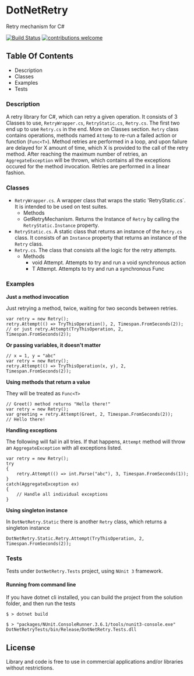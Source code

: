 ﻿# DotNetRetry
Retry mechanism for C#

[![Build Status](https://travis-ci.org/gdyrrahitis/dotnet-retry.svg?branch=master)](https://travis-ci.org/gdyrrahitis/dotnet-retry)
[![contributions welcome](https://img.shields.io/badge/contributions-welcome-brightgreen.svg?style=flat)](https://github.com/gdyrrahitis/dotnet-retry)

## Table Of Contents
* Description
* Classes
* Examples
* Tests

### Description
A retry library for C#, which can retry a given operation.
It consists of 3 Classes to use, `RetryWrapper.cs`, `RetryStatic.cs`, `Retry.cs`. The first two end up to use `Retry.cs` in the end. More on Classes section.
`Retry` class contains operations, methods named `Attemp` to re-run a failed action or function (`Func<T>`). Method retries are performed in a loop, and upon failure are delayed for X amount of time, which X is provided to the call of the retry method. After reaching the maximum number of retries, an `AggregateException` will be thrown, which contains all the exceptions occured for the method invocation.
Retries are performed in a linear fashion.

### Classes
* `RetryWrapper.cs`. A wrapper class that wraps the static 'RetryStatic.cs`. It is intended to be used on test suites.
  *  Methods
    * GetRetryMechanism. Returns the Instance of `Retry` by calling the `RetryStatic.Instance` property.
* `RetryStatic.cs`. A static class that returns an instance of the `Retry.cs` class. It consists of an `Instance` property that returns an instance of the `Retry` class.
* `Retry.cs`. The class that consists all the logic for the retry attempts.
  * Methods
    * void Attempt. Attempts to try and run a void synchronous action
    * T Attempt<T>. Attempts to try and run a synchronous Func<T>

### Examples
**Just a method invocation**

Just retrying a method, twice, waiting for two seconds between retries.
```
var retry = new Retry();
retry.Attempt(() => TryThisOperation(), 2, Timespan.FromSeconds(2));
// or just retry.Attempt(TryThisOperation, 2, Timespan.FromSeconds(2));
```

**Or passing variables, it doesn't matter**
```
// x = 1, y = "abc"
var retry = new Retry();
retry.Attempt(() => TryThisOperation(x, y), 2, Timespan.FromSeconds(2));
```

**Using methods that return a value**

They will be treated as `Func<T>`
```
// Greet() method returns "Hello there!"
var retry = new Retry();
var greeting = retry.Attempt(Greet, 2, Timespan.FromSeconds(2));
// Hello there!
```

**Handling exceptions**

The following will fail in all tries. If that happens, `Attempt` method will throw an `AggregateException` with all exceptions listed.
```
var retry = new Retry();
try 
{
    retry.Attempt(() => int.Parse("abc"), 3, Timespan.FromSeconds(1));
}
catch(AggregateException ex) 
{
    // Handle all individual exceptions
}
```

**Using singleton instance**

In `DotNetRetry.Static` there is another `Retry` class, which returns a singleton instance
```
DotNetRetry.Static.Retry.Attempt(TryThisOperation, 2, Timespan.FromSeconds(2));
```

### Tests
Tests under `DotNetRetry.Tests` project, using `NUnit 3` framework.

#### Running from command line
If you have dotnet cli installed, you can build the project from the solution folder, and then run the tests
```
$ > dotnet build

$ > "packages/NUnit.ConsoleRunner.3.6.1/tools/nunit3-console.exe" DotNetRetryTests/bin/Release/DotNetRetry.Tests.dll
```
## License
Library and code is free to use in commercial applications and/or libraries without restrictions.